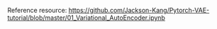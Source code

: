 Reference resource: https://github.com/Jackson-Kang/Pytorch-VAE-tutorial/blob/master/01_Variational_AutoEncoder.ipynb
